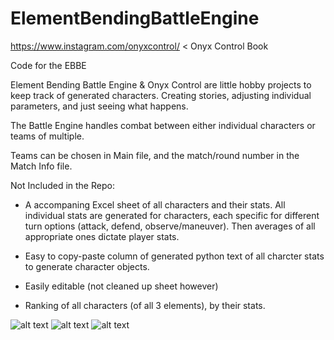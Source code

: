 # ElementBendingBattleEngine

https://www.instagram.com/onyxcontrol/ < Onyx Control Book

Code for the EBBE

Element Bending Battle Engine & Onyx Control are  little hobby projects to keep track of generated characters. Creating stories, adjusting individual parameters, and just seeing what happens.

The Battle Engine handles combat between either individual characters or teams of multiple.


Teams can be chosen in Main file, and the match/round number in the Match Info file.



Not Included in the Repo:

- A accompaning Excel sheet of all characters and their stats. All individual stats are generated for characters, each specific for different turn options (attack, defend, observe/maneuver). Then averages of all appropriate ones dictate player stats.

- Easy to copy-paste column of generated python text of all charcter stats to generate character objects.

- Easily editable (not cleaned up sheet however)

- Ranking of all characters (of all 3 elements), by their stats.

![alt text](https://i.imgur.com/iGiPjkN.png)
![alt text](https://i.imgur.com/nCI88Lk.png)
![alt text](https://i.imgur.com/I0a2gpk.png)
